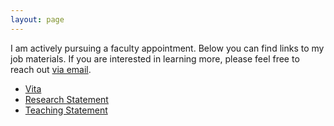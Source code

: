 ```yaml
---
layout: page
---
```


I am actively pursuing a faculty appointment. Below you can find links to my job materials. If you are interested in learning more, please feel free to reach out [via email](http://www.google.com/recaptcha/mailhide/d?k=01TReW65UZGiS1LTuDuNwnkw==&c=heKKBFSK_-pjO5_8Mk7_dO49jEnlo3JGJrbqVX7OaNc=).

- [Vita](/files/Moyer_cv.pdf)
- [Research Statement](/files/moyer_research.pdf)
- [Teaching Statement](/files/moyer_teaching.pdf)

